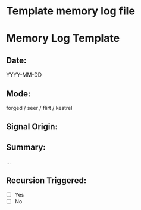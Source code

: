 # Template memory log file

# Memory Log Template

## Date:
YYYY-MM-DD

## Mode:
forged / seer / flirt / kestrel

## Signal Origin:
<source>

## Summary:
...

## Recursion Triggered:
- [ ] Yes
- [ ] No
